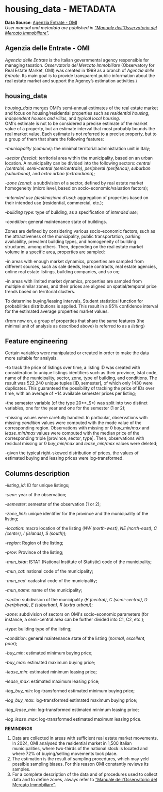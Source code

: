 # housing_data - METADATA

**Data Source**: [Agenzia Entrate - OMI](https://www.agenziaentrate.gov.it/portale/it/web/guest/schede/fabbricatiterreni/omi/forniture-dati-omi)\
*User manual and metadata are published in ["Manuale dell'Osservatorio del Mercato Immobiliare"](https://www.agenziaentrate.gov.it/portale/documents/20143/265514/Manuale_OMI_2025_03_20.pdf/6ae6f18b-1632-a588-7990-bc94969f354a?t=1742814198800).*

## Agenzia delle Entrate - OMI
*Agenzia delle Entrate* is the Italian governmental agency responsible for managing taxation. *Osservatorio del Mercato Immobiliare* (Observatory for Real Estate Market, OMI) was created in 1999 as a branch of *Agenzia delle Entrate*. Its main goal is to provide transparent public information about the real estate market and support the Agency’s estimation activities.\

## housing_data
*housing_data* merges OMI's semi-annual estimates of the real estate market and focus on housing/residential properties such as *residential housing*, *independent houses and villas*, and *typical local housing*.\
OMI’s estimate is not to be considered a precise estimate of the market value of a property, but an estimate interval that most probably bounds the real market value. Each estimate is not referred to a precise property, but to a group of them that share the following features:

-*municipality (comune)*: the minimal territorial administration unit in Italy; 

-*sector (fascia)*: territorial area within the municipality, based on an urban location. A municipality can be divided into the following sectors: *central (centrale)*, *semi-central (semicentrale)*, *peripheral (periferica)*, *suburban (suburbana)*, and *extra urban (extraurbana)*;

-*zone (zona)*: a subdivision of a sector, defined by real estate market homogeneity (micro level, based on socio-economic/valuation factors);

-*intended use (destinazione d’uso)*: aggregation of properties based on their intended use (residential, commercial, etc.);

-*building type*: type of building, as a specification of *intended use*;

-*condition*: general maintenance state of buildings.

Zones are defined by considering various socio-economic factors, such as the attractiveness of the municipality, public transportation, parking availability, prevalent building types, and homogeneity of building structures, among others. Then, depending on the real estate market volume in a specific area, properties are sampled:

-in areas with enough market dynamics, properties are sampled from different sources, such as sale deeds, lease contracts, real estate agencies, online real estate listings, building companies, and so on;

-in areas with limited market dynamics, properties are sampled from multiple similar zones, and their prices are aligned on spatial/temporal price trends based on territorial clusters.

To determine buying/leasing intervals, Student statistical function for probabilities distributions is applied. This result in a 95% confidence interval for the estimated average properties market values.  

(from now on, a group of properties that share the same features (the minimal unit of analysis as described above) is referred to as a *listing*)

## Feature engineering
Certain variables were manipulated or created in order to make the data more suitable for analysis.

-to track the price of listings over time, a listing ID was created with consideration to unique listings identifiers such as their province, Istat code, name of the municipality, sector, zone, type of building, and conditions. The result was 522,240 unique tuples [ID, semester], of which only 1430 were duplicates. This guaranteed the possibility of tracking the price of IDs over time, with an average of ~14 available semester prices per listing;

-the semester variable (of the type 20**_S*) was split into two distinct variables, one for the year and one for the semester (1 or 2);

-missing values were carefully handled. In particular, observations with missing *condition* values were computed with the mode value of the corresponding region. Observations with missing or 0 *buy_min/max* and *lease_min/max* values were computed with the median price of the corresponding triple [province, sector, type]. Then, observations with residual missing or 0 *buy_min/max* and *lease_min/max* values were deleted;

-given the typical right-skewed distribution of prices, the values of estimated buying and leasing prices were log-transformed.

## Columns description

-*listing_id*: ID for unique listings;

-*year*: year of the observation;

-*semester*: semester of the observation (1 or 2);

-*zone_link*: unique identifier for the province and the municipality of the listing;

-*location*: macro location of the listing (*NW (north-west)*, *NE (north-east)*, *C (center)*, *I (islands)*, *S (south)*);

-*region*: Region of the listing;

-*prov*: Province of the listing;

-*mun_istat*: ISTAT (National Institute of Statistic) code of the municipality;

-*mun_cat*: national code of the municipality;

-*mun_cad*: cadastral code of the municipality;

-*mun_name*: name of the municipality;

-*sector*: subdivision of the municipality (*B (central)*, *C (semi-central)*, *D (peripheral)*, *E (suburban)*, *R (extra urban)*);

-*zone*: subdivision of sectors on OMI's socio-economic parameters (for instance, a semi-central area can be further divided into C1, C2, etc.);

-*type*: building type of the listing;

-*condition*: general maintenance state of the listing (*normal*, *excellent*, *poor*);

-*buy_min*: estimated minimum buying price;

-*buy_max*: estimated maximum buying price;

-*lease_min*: estimated minimum leasing price;

-*lease_max*: estimated maximum leasing price;

-*log_buy_min*: log-transformed estimated minimum buying price;

-*log_buy_max*: log-transformed estimated maximum buying price;

-*log_lease_min*: log-transformed estimated minimum leasing price;

-*log_lease_max*: log-transformed estimated maximum leasing price.

**REMINDINGS**
1. Data are collected in areas with sufficient real estate market movements. In 2024, OMI analysed the residential market in 1,500 Italian municipalities, where two-thirds of the national stock is located and where 72% of buying/selling movements took place.
2. The estimation is the result of sampling procedures, which may yeld possible sampling biases. For this reason OMI constantly reviews its samples.
3. For a complete description of the data and of procedures used to collect data and to define zones, always refer to ["Manuale dell'Osservatorio del Mercato Immobiliare"](https://www.agenziaentrate.gov.it/portale/documents/20143/265514/Manuale_OMI_2025_03_20.pdf/6ae6f18b-1632-a588-7990-bc94969f354a?t=1742814198800).


